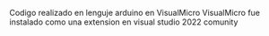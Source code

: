 Codigo realizado en lenguje arduino en VisualMicro
VisualMicro fue instalado como una extension en visual studio 2022 comunity

